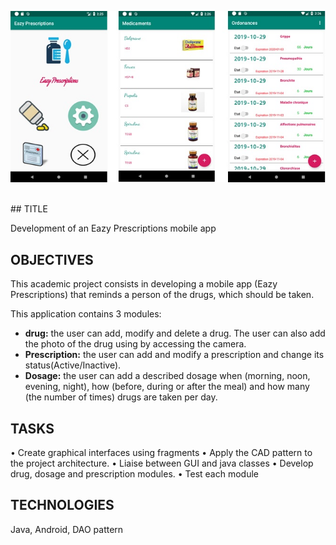 
<p align="center"> 
    <img src="screenshot.jpg" alt="Development of an Eazy Prescriptions mobile app">
 </p>
<br>
## TITLE

Development of an Eazy Prescriptions mobile app

## OBJECTIVES

This academic project consists in developing a mobile app (Eazy Prescriptions) that reminds a person of the drugs, which should be taken.

This application contains 3 modules:

- **drug:** the user can add, modify and delete a drug. The user can also add the photo of the drug using by accessing the camera.
- **Prescription:** the user can add and modify a prescription and change its status(Active/Inactive).
- **Dosage:** the user can add a described dosage when (morning, noon, evening, night), how (before, during or after the meal) and how many (the number of times) drugs are taken per day.

## TASKS

• Create graphical interfaces using fragments
• Apply the CAD pattern to the project architecture.
• Liaise between GUI and java classes
• Develop drug, dosage and prescription modules.
• Test each module

## TECHNOLOGIES
Java, Android, DAO pattern
